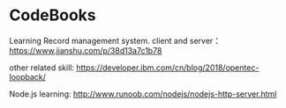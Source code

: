 # CodeBooks

Learning 
Record management system.
client and server：
https://www.jianshu.com/p/38d13a7c1b78

other related skill:
https://developer.ibm.com/cn/blog/2018/opentec-loopback/

Node.js learning:
http://www.runoob.com/nodejs/nodejs-http-server.html
